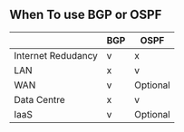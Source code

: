 


## When To use BGP or OSPF

|  | BGP | OSPF |
|---- |--- |--- |
| Internet Redudancy | v | x |
| LAN | x | v |
| WAN | v | Optional |
| Data Centre | x | v |
| IaaS | v | Optional |
